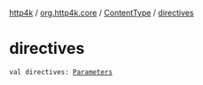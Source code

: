 [http4k](../../index.md) / [org.http4k.core](../index.md) / [ContentType](index.md) / [directives](./directives.md)

# directives

`val directives: `[`Parameters`](../-parameters.md)